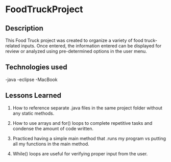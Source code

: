 # FoodTruckProject


## Description

This Food Truck project was created to organize a variety of food truck-related inputs.
Once entered, the information entered can be displayed for review or analyzed 
using pre-determined options in the user menu. 

## Technologies used 

-java
-eclipse
-MacBook


## Lessons Learned

1. How to reference separate .java files in the same project folder without any static methods.

2. How to use arrays and for() loops to complete repetitive tasks and condense the amount of code written.

3. Practiced having a simple main method that .runs my program vs putting all my functions in the main method.

4. While() loops are useful for verifying proper input from the user.
